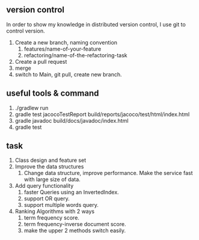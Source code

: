 ## version control
In order to show my knowledge in distributed version control, I use git to control version.
1. Create a new branch, naming convention
    1. features/name-of-your-feature
    2. refactoring/name-of-the-refactoring-task
2. Create a pull request
3. merge
4. switch to Main, git pull, create new branch.

## useful tools & command
1. ./gradlew run
2. gradle test jacocoTestReport     build/reports/jacoco/test/html/index.html
3. gradle javadoc     build/docs/javadoc/index.html
4. gradle test

## task
1. Class design and feature set
2. Improve the data structures
    1. Change data structure, improve performance. Make the service fast with large size of data.
3. Add query functionality 
    1. faster Queries using an InvertedIndex.
    2. support OR query.
    3. support multiple words query.
6. Ranking Algorithms with 2 ways
    1. term frequency score.
    2. term frequency-inverse document score.
    3. make the upper 2 methods switch easily.

